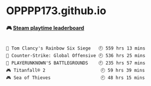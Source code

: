 # OPPPP173.github.io
#### 🎮 <a href="https://gist.github.com/OPPPP173/3d0fa8da2f69931cb499fc673f53f1af" target="_blank">Steam playtime leaderboard</a>



<!-- play_time starts -->



```text

🔫 Tom Clancy's Rainbow Six Siege   🕘 559 hrs 13 mins
🔫 Counter-Strike: Global Offensive 🕘 536 hrs 25 mins
🍳 PLAYERUNKNOWN'S BATTLEGROUNDS    🕘 235 hrs 57 mins
🎮 Titanfall® 2                     🕘 59 hrs 39 mins
🎮 Sea of Thieves                   🕘 48 hrs 15 mins

```
